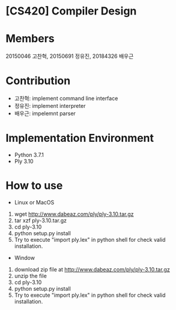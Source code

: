 # [CS420] Compiler Design

Members
=================
20150046 고찬혁, 20150691 정유진, 20184326 배우근

Contribution
=================
* 고찬혁: implement command line interface
* 정유진: implement interpreter
* 배우근: impelemnt parser

Implementation Environment
=================
* Python 3.7.1
* Ply 3.10

How to use
=================
* Linux or MacOS
1. wget http://www.dabeaz.com/ply/ply-3.10.tar.gz
2. tar xzf ply-3.10.tar.gz
3. cd ply-3.10
4. python setup.py install
5. Try to execute "import ply.lex" in python shell for check valid installation.

* Window
1. download zip file at <http://www.dabeaz.com/ply/ply-3.10.tar.gz>
2. unzip the file
3. cd ply-3.10
4. python setup.py install
5. Try to execute "import ply.lex" in python shell for check valid installation.

